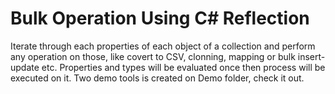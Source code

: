 # Bulk Operation Using C# Reflection

Iterate through each properties of each object of a collection and perform any operation on those, like covert to CSV, clonning, mapping or bulk insert-update etc.
Properties and types will be evaluated once then process will be executed on it. Two demo tools is created on Demo folder, check it out.
